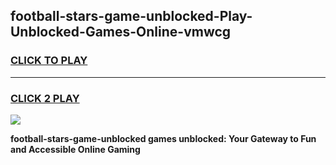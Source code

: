 
## football-stars-game-unblocked-Play-Unblocked-Games-Online-vmwcg
<h3>
<a href="https://premium76.site?title=football-stars-game-unblocked&ref=24A">CLICK TO PLAY</a></h3>
<hr>

<h3>
<a href="https://premium76.site?title=football-stars-game-unblocked&ref=24A">CLICK 2 PLAY</a>
  
</h3>

<a href="https://premium76.site?title=football-stars-game-unblocked&ref=24A"><img src="https://clearcache.store/games.png"></a>


**football-stars-game-unblocked games unblocked: Your Gateway to Fun and Accessible Online Gaming**
